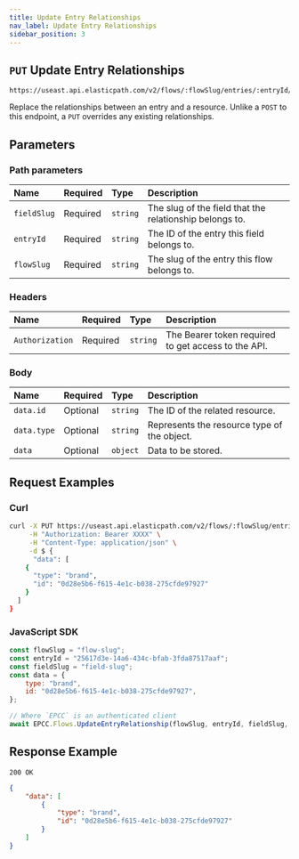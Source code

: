 ```yaml
---
title: Update Entry Relationships
nav_label: Update Entry Relationships
sidebar_position: 3
---
```


## `PUT` Update Entry Relationships

```http
https://useast.api.elasticpath.com/v2/flows/:flowSlug/entries/:entryId/relationships/:fieldSlug
```

Replace the relationships between an entry and a resource. Unlike a `POST` to this endpoint, a `PUT` overrides any existing relationships.

## Parameters

### Path parameters

| Name        | Required | Type     | Description                              |
|:------------|:---------|:---------|:-----------------------------------------|
| `fieldSlug` | Required | `string` | The slug of the field that the relationship belongs to. |
| `entryId`   | Required | `string` | The ID of the entry this field belongs to. |
| `flowSlug`  | Required | `string` | The slug of the entry this flow belongs to. |

### Headers

| Name            | Required | Type     | Description                          |
|:----------------|:---------|:---------|:-------------------------------------|
| `Authorization` | Required | `string` | The Bearer token required to get access to the API. |

### Body

| Name        | Required | Type     | Description                                 |
|:------------|:---------|:---------|:--------------------------------------------|
| `data.id`   | Optional | `string` | The ID of the related resource.             |
| `data.type` | Optional | `string` | Represents the resource type of the object. |
| `data`      | Optional | `object` | Data to be stored.                          |

## Request Examples

### Curl

```bash
curl -X PUT https://useast.api.elasticpath.com/v2/flows/:flowSlug/entries/:entryId/relationships/:fieldSlug \
     -H "Authorization: Bearer XXXX" \
     -H "Content-Type: application/json" \
     -d $ {
      "data": [
    {
      "type": "brand",
      "id": "0d28e5b6-f615-4e1c-b038-275cfde97927"
    }
  ]
}
```

### JavaScript SDK

```javascript
const flowSlug = "flow-slug";
const entryId = "25617d3e-14a6-434c-bfab-3fda87517aaf";
const fieldSlug = "field-slug";
const data = {
    type: "brand",
    id: "0d28e5b6-f615-4e1c-b038-275cfde97927",
};

// Where `EPCC` is an authenticated client
await EPCC.Flows.UpdateEntryRelationship(flowSlug, entryId, fieldSlug, data);
```

## Response Example

`200 OK`

```json
{
    "data": [
        {
            "type": "brand",
            "id": "0d28e5b6-f615-4e1c-b038-275cfde97927"
        }
    ]
}
```
